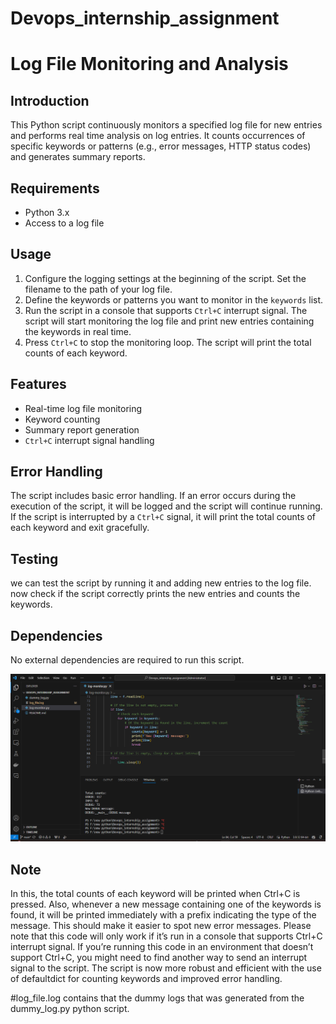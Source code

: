 # Devops_internship_assignment

# Log File Monitoring and Analysis

## Introduction
This Python script continuously monitors a specified log file for new entries and performs real time analysis on log entries. It counts occurrences of specific keywords or patterns (e.g., error messages, HTTP status codes) and generates summary reports.

## Requirements
- Python 3.x
- Access to a log file

## Usage
1. Configure the logging settings at the beginning of the script. Set the filename to the path of your log file.
2. Define the keywords or patterns you want to monitor in the `keywords` list.
3. Run the script in a console that supports `Ctrl+C` interrupt signal. The script will start monitoring the log file and print new entries containing the keywords in real time.
4. Press `Ctrl+C` to stop the monitoring loop. The script will print the total counts of each keyword.

## Features
- Real-time log file monitoring
- Keyword counting
- Summary report generation
- `Ctrl+C` interrupt signal handling

## Error Handling
The script includes basic error handling. If an error occurs during the execution of the script, it will be logged and the script will continue running. If the script is interrupted by a `Ctrl+C` signal, it will print the total counts of each keyword and exit gracefully.

## Testing
we can test the script by running it and adding new entries to the log file. now check if the script correctly prints the new entries and counts the keywords.

## Dependencies
No external dependencies are required to run this script.

![alt text](https://github.com/ManojM344/Devops_internship_assignment/blob/main/Result/result%20.png)

## Note
In this, the total counts of each keyword will be printed when Ctrl+C is pressed. Also, whenever a new message containing one of the keywords is found, it will be printed immediately with a prefix indicating the type of the message. This should make it easier to spot new error messages. Please note that this code will only work if it’s run in a console that supports Ctrl+C interrupt signal. If you’re running this code in an environment that doesn’t support Ctrl+C, you might need to find another way to send an interrupt signal to the script. The script is now more robust and efficient with the use of defaultdict for counting keywords and improved error handling.


#log_file.log contains that the dummy logs that was generated from the dummy_log.py python script.




